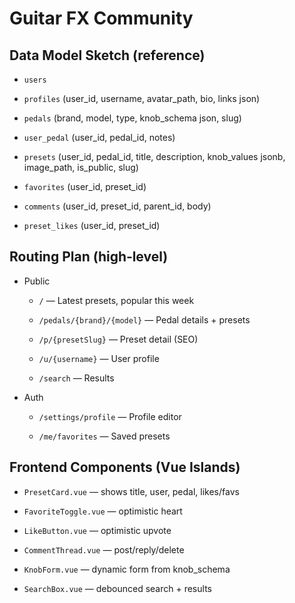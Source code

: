 # Guitar FX Community

## Data Model Sketch (reference)

- `users`

- `profiles` (user_id, username, avatar_path, bio, links json)

- `pedals` (brand, model, type, knob_schema json, slug)

- `user_pedal` (user_id, pedal_id, notes)

- `presets` (user_id, pedal_id, title, description, knob_values jsonb, image_path, is_public, slug)

- `favorites` (user_id, preset_id)

- `comments` (user_id, preset_id, parent_id, body)

- `preset_likes` (user_id, preset_id)


## Routing Plan (high‑level)

- Public

    - `/` — Latest presets, popular this week

    - `/pedals/{brand}/{model}` — Pedal details + presets

    - `/p/{presetSlug}` — Preset detail (SEO)

    - `/u/{username}` — User profile

    - `/search` — Results

- Auth

    - `/settings/profile` — Profile editor

    - `/me/favorites` — Saved presets
 

## Frontend Components (Vue Islands)

- `PresetCard.vue` — shows title, user, pedal, likes/favs

- `FavoriteToggle.vue` — optimistic heart

- `LikeButton.vue` — optimistic upvote

- `CommentThread.vue` — post/reply/delete

- `KnobForm.vue` — dynamic form from knob_schema

- `SearchBox.vue` — debounced search + results
